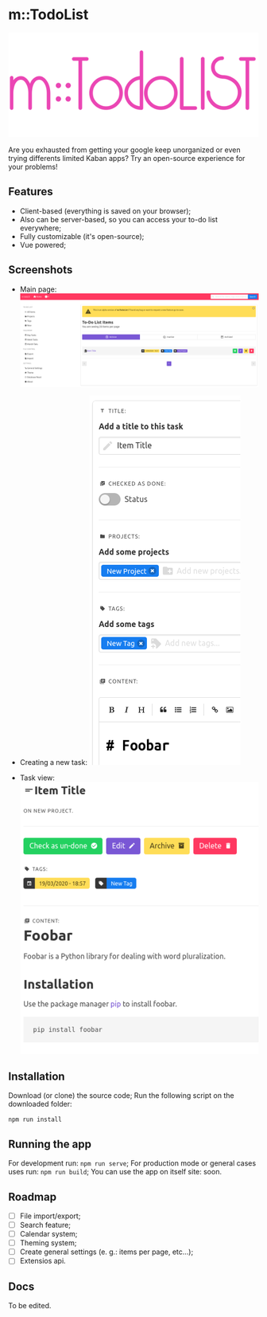 # m::TodoList
![Logo](images/todo-list-logo.png "m::TodoList")

Are you exhausted from getting your google keep unorganized or even trying differents limited Kaban apps? Try an open-source experience for your problems!

## Features
- Client-based (everything is saved on your browser);
- Also can be server-based, so you can access your to-do list everywhere;
- Fully customizable (it's open-source);
- Vue powered;

## Screenshots
- Main page:
![Screenshot](images/sc1.png "Screenshot 1")

- Creating a new task:
![Screenshot](images/sc2.png "Screenshot 2")

- Task view:
![Screenshot](images/sc3.png "Screenshot 3")

## Installation
Download (or clone) the source code;
Run the following script on the downloaded folder:
```
npm run install
```

## Running the app
For development run: `npm run serve`;
For production mode or general cases uses run: `npm run build`;
You can use the app on itself site: soon.

## Roadmap
* [ ] File import/export;
* [ ] Search feature;
* [ ] Calendar system;
* [ ] Theming system;
* [ ] Create general settings (e. g.: items per page, etc...);
* [ ] Extensios api.

## Docs
To be edited.